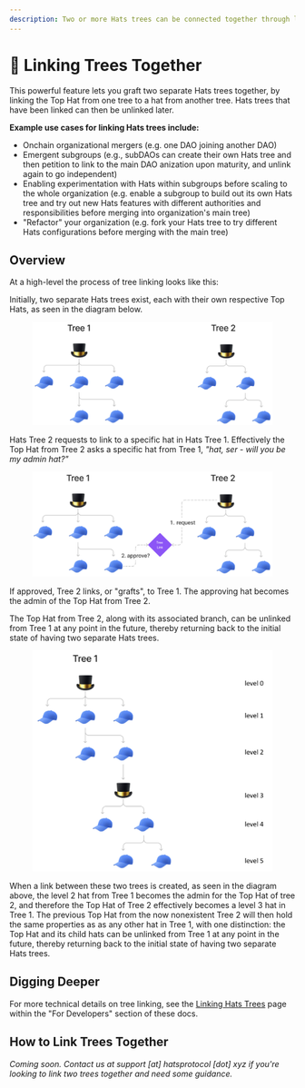 ```yaml
---
description: Two or more Hats trees can be connected together through linking
---
```


# 🔗 Linking Trees Together

This powerful feature lets you graft two separate Hats trees together, by linking the Top Hat from one tree to a hat from another tree. Hats trees that have been linked can then be unlinked later.

**Example use cases for linking Hats trees include:**

* Onchain organizational mergers (e.g. one DAO joining another DAO)
* Emergent subgroups (e.g., subDAOs can create their own Hats tree and then petition to link to the main DAO anization upon maturity, and unlink again to go independent)
* Enabling experimentation with Hats within subgroups before scaling to the whole organization (e.g. enable a subgroup to build out its own Hats tree and try out new Hats features with different authorities and responsibilities before merging into organization's main tree)
* "Refactor" your organization (e.g. fork your Hats tree to try different Hats configurations before merging with the main tree)

## Overview

At a high-level the process of tree linking looks like this:&#x20;

Initially, two separate Hats trees exist, each with their own respective Top Hats, as seen in the diagram below.

<figure><img src="../.gitbook/assets/hatTreeLinking1 (1).png" alt=""><figcaption></figcaption></figure>

Hats Tree 2 requests to link to a specific hat in Hats Tree 1. Effectively the Top Hat from Tree 2 asks a specific hat from Tree 1, _"hat, ser - will you be my admin hat?"_

<figure><img src="../.gitbook/assets/hatTreeLinking2.png" alt=""><figcaption></figcaption></figure>

If approved, Tree 2 links, or "grafts", to Tree 1. The approving hat becomes the admin of the Top Hat from Tree 2.&#x20;

The Top Hat from Tree 2, along with its associated branch, can be unlinked from Tree 1 at any point in the future, thereby returning back to the initial state of having two separate Hats trees.

<figure><img src="../.gitbook/assets/hatTreeLinking3.png" alt=""><figcaption></figcaption></figure>

When a link between these two trees is created, as seen in the diagram above, the level 2 hat from Tree 1 becomes the admin for the Top Hat of tree 2, and therefore the Top Hat of Tree 2 effectively becomes a level 3 hat in Tree 1. The previous Top Hat from the now nonexistent Tree 2 will then hold the same properties as as any other hat in Tree 1, with one distinction: the Top Hat and its child hats can be unlinked from Tree 1 at any point in the future, thereby returning back to the initial state of having two separate Hats trees.

## Digging Deeper

For more technical details on tree linking, see the [Linking Hats Trees](../for-developers/hats-protocol-overview/linking-hats-trees.md) page within the "For Developers" section of these docs.

## How to Link Trees Together

_Coming soon. Contact us at support \[at] hatsprotocol \[dot] xyz if you're looking to link two trees together and need some guidance._
